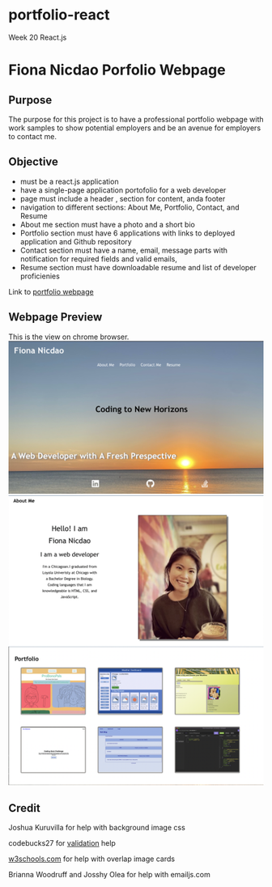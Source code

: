 # portfolio-react
Week 20 React.js
# Fiona Nicdao Porfolio Webpage

## Purpose 
The purpose for this project is to have a professional portfolio webpage with work samples to show potential employers and be an avenue for employers to contact me. 

## Objective 
- must be a react.js application
- have a single-page application portofolio for a web developer
- page must include a header , section for content, anda footer
- navigation to different sections: About Me, Portfolio, Contact, and Resume 
- About me section must have a photo and a short bio 
- Portfolio section must have 6 applications with links to deployed application and Github repository
- Contact section must have a name, email, message parts with notification for required fields and valid emails,
- Resume section must have downloadable resume and list of developer proficienies

Link to [portfolio webpage](https://fiona1nicdao.github.io/portfolio-react/)

## Webpage Preview 
This is the view on chrome browser. 
![homepage](./src/assets/images/homepage.png)
![aboutme](./src/assets/images/aboutme.png)
![portfolio](./src/assets/images/portfolio.png)

## Credit
Joshua Kuruvilla for help with background image css

codebucks27 for [validation](https://dev.to/codebucks/form-validation-in-reactjs-by-building-reusable-custom-hook-1bg7) help 

[w3schools.com](https://www.w3schools.com/howto/howto_css_image_overlay.asp) for help with overlap image cards

Brianna Woodruff and Josshy Olea for help with emailjs.com 
